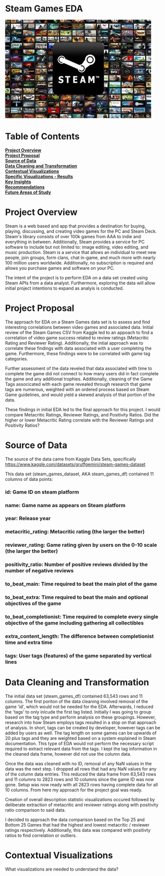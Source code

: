 # Steam Games EDA
![Steam Games](https://github.com/Jeremy-Amell/Steam-Games-EDA/blob/main/images/steam_games_logo.jpg)
# Table of Contents
**[__Project Overview__](#project-overview)**  
**[__Project Proposal__](#project-proposal)**  
**[__Source of Data__](#source-of-data)**  
**[__Data Cleaning and Transformation__](#data-cleaning-and-transformation)**  
**[__Contextual Visualizations__](#contextual-visualizations)**  
**[__Specific Visualizations - Results__](#specific-visualizations---results)**  
**[__Key Insights__](#key-insights)**  
**[__Recommendations__](#recommendations)**  
**[__Future Areas of Study__](#future-areas-of-study)**  

# Project Overview
Steam is a web based and app that provides a destination for buying, playing, discussing, and creating video games for the PC and Steam Deck. Steam's library consists of over 100k games from AAA to indie and everything in between. Additionally, Steam provides a service for PC software to include but not limited to:
image editing, video editing, and music production. Steam is a service that allows an individual to meet new people, join groups, form clans, chat in-game, and much more with nearly 100 million users worldwide. Additionally, no subscription is required and allows you purchase games and software on your PC.

The intent of the project is to perform EDA on a data set created using Steam APIs from a data analyst. Furthermore, exploring the data will allow initial project intentions to expand as analyis is conducted. 

# Project Proposal
The approach for EDA on a Steam Games data set is to assess and find interesting correlations between video games and associated data. Initial review of the Steam Games CSV from Kaggle led to an appoach to find a correlation of video game success related to review ratings (Metacritic Rating and Reviewer Rating). Additionally, the intial approach was to correlate these findings with data associated with a user completing the game. Furthermore, these findings were to be correlated with game tag categories. 

Further assessment of the data reveled that data associated with time to complete the game did not connect to how many users did in fact complete the game and any additional trophies. Additionally, cleaning of the Game Tags associcated with each game revealed through research that game tags are numerous, weighted with an ordered process based on Steam Game guidelines, and would yield a skewed analysis of that portion of the data. 

These findings in initial EDA led to the final approach for this project. I would compare Metacritic Ratings, Reviewer Ratings, and Positivity Ratios. Did the higher or lower Metacritic Rating correlate with the Reviewer Ratings and Positivity Ratios? 

# Source of Data
The source of the data came from Kaggle Data Sets, specifically https://www.kaggle.com/datasets/gruffgemini/steam-games-dataset

This data set (steam_games_dataset, AKA steam_games_df) contained 11 columns of data points:
### id: Game ID on steam platform

### name: Game name as appears on Steam platform  

### year: Release year  

### metacritic_rating: Metacritic rating (the larger the better)  

### reviewer_rating: Game rating given by users on the 0-10 scale (the larger the better)  

### positivity_ratio: Number of positive reviews divided by the number of negative reviews  

### to_beat_main: Time required to beat the main plot of the game    

### to_beat_extra: Time required to beat the main and optional objectives of the game  

### to_beat_completionist: Time required to complete every single objective of the game including gathering all collectibles  

### extra_content_length: The difference between completionist time and extra time

### tags: User tags (features) of the game separated by vertical lines

# Data Cleaning and Transformation

The initial data set (steam_games_df) contained 63,543 rows and 11 columns. The first poriton of the data cleaning involved removal of the game 'id', which would not be needed for the EDA. Afterwards, I reduced the 'tags' to only inlcude the first tag listed. Initially I was going to group based on the tag type and perform analysis on these groupings. However, research into how Steam employs tags resulted in a stop on that approach of analysis. In short, tags can be created by developer, however tags can be added by users as well. The tag length on some games can be upwards of 20 plus tags and they are weighted based on a system explained in Steam documentation. This type of EDA would not perform the necessary script required to extract relevant data from the tags. I kept the tag information in the cleaned data frame, however did not use the column data. 

Once the data was cleaned with no ID, removal of any NaN values in the data was the next step. I dropped all rows that had any NaN values for any of the column data entries. This reduced the data frame from 63,543 rows and 11 columns to 2823 rows and 10 columns since the game ID was now gone. Setup was now ready with all 2823 rows having complete data for all 10 columns. From here my approach for the project goal was ready. 

Creation of overall description statistic visualizations occured followed by deliberate extraction of metacritic and reviewer ratings along with positivity ratio comparison to said data. 

I decided to approach the data comparison based on the Top 25 and Bottom 25 Games that had the highest and lowest metacritic / reviewer ratings respectively. Additionally, this data was compared with positivty ratios to find correlation or outliers. 

# Contextual Visualizations
What visualizations are needed to understand the data?

